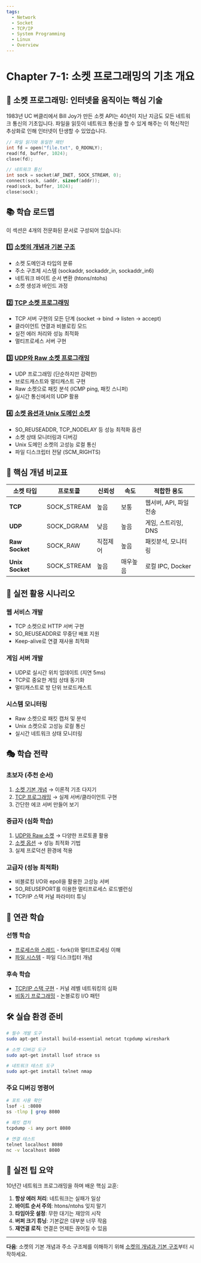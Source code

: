 ```yaml
---
tags:
  - Network
  - Socket
  - TCP/IP
  - System Programming
  - Linux
  - Overview
---
```


# Chapter 7-1: 소켓 프로그래밍의 기초 개요

## 🎯 소켓 프로그래밍: 인터넷을 움직이는 핵심 기술

1983년 UC 버클리에서 Bill Joy가 만든 소켓 API는 40년이 지난 지금도 모든 네트워크 통신의 기초입니다. 파일을 읽듯이 네트워크 통신을 할 수 있게 해주는 이 혁신적인 추상화로 인해 인터넷이 탄생할 수 있었습니다.

```c
// 파일 읽기와 동일한 패턴
int fd = open("file.txt", O_RDONLY);
read(fd, buffer, 1024);
close(fd);

// 네트워크 통신
int sock = socket(AF_INET, SOCK_STREAM, 0);
connect(sock, &addr, sizeof(addr));
read(sock, buffer, 1024);
close(sock);
```

## 📚 학습 로드맵

이 섹션은 4개의 전문화된 문서로 구성되어 있습니다:

### 1️⃣ [소켓의 개념과 기본 구조](01a-socket-fundamentals.md)

- 소켓 도메인과 타입의 분류
- 주소 구조체 시스템 (sockaddr, sockaddr_in, sockaddr_in6)
- 네트워크 바이트 순서 변환 (htons/ntohs)
- 소켓 생성과 바인드 과정

### 2️⃣ [TCP 소켓 프로그래밍](01b-tcp-programming.md)

- TCP 서버 구현의 모든 단계 (socket → bind → listen → accept)
- 클라이언트 연결과 비블로킹 모드
- 실전 에러 처리와 성능 최적화
- 멀티프로세스 서버 구현

### 3️⃣ [UDP와 Raw 소켓 프로그래밍](01c-udp-raw-sockets.md)

- UDP 프로그래밍 (단순하지만 강력한)
- 브로드캐스트와 멀티캐스트 구현
- Raw 소켓으로 패킷 분석 (ICMP ping, 패킷 스니퍼)
- 실시간 통신에서의 UDP 활용

### 4️⃣ [소켓 옵션과 Unix 도메인 소켓](01d-socket-options-unix.md)

- SO_REUSEADDR, TCP_NODELAY 등 성능 최적화 옵션
- 소켓 상태 모니터링과 디버깅
- Unix 도메인 소켓의 고성능 로컬 통신
- 파일 디스크립터 전달 (SCM_RIGHTS)

## 🎯 핵심 개념 비교표

| 소켓 타입 | 프로토콜 | 신뢰성 | 속도 | 적합한 용도 |
|-----------|----------|---------|------|-------------|
| **TCP** | SOCK_STREAM | 높음 | 보통 | 웹서버, API, 파일전송 |
| **UDP** | SOCK_DGRAM | 낮음 | 높음 | 게임, 스트리밍, DNS |
| **Raw Socket** | SOCK_RAW | 직접제어 | 높음 | 패킷분석, 모니터링 |
| **Unix Socket** | SOCK_STREAM | 높음 | 매우높음 | 로컬 IPC, Docker |

## 🚀 실전 활용 시나리오

### 웹 서비스 개발

- TCP 소켓으로 HTTP 서버 구현
- SO_REUSEADDR로 무중단 배포 지원
- Keep-alive로 연결 재사용 최적화

### 게임 서버 개발

- UDP로 실시간 위치 업데이트 (지연 5ms)
- TCP로 중요한 게임 상태 동기화
- 멀티캐스트로 방 단위 브로드캐스트

### 시스템 모니터링

- Raw 소켓으로 패킷 캡처 및 분석
- Unix 소켓으로 고성능 로컬 통신
- 실시간 네트워크 상태 모니터링

## 🎭 학습 전략

### 초보자 (추천 순서)

1. [소켓 기본 개념](01a-socket-fundamentals.md) → 이론적 기초 다지기
2. [TCP 프로그래밍](01b-tcp-programming.md) → 실제 서버/클라이언트 구현
3. 간단한 에코 서버 만들어 보기

### 중급자 (심화 학습)

1. [UDP와 Raw 소켓](01c-udp-raw-sockets.md) → 다양한 프로토콜 활용
2. [소켓 옵션](01d-socket-options-unix.md) → 성능 최적화 기법
3. 실제 프로덕션 환경에 적용

### 고급자 (성능 최적화)

- 비블로킹 I/O와 epoll을 활용한 고성능 서버
- SO_REUSEPORT를 이용한 멀티프로세스 로드밸런싱
- TCP/IP 스택 커널 파라미터 튜닝

## 🔗 연관 학습

### 선행 학습

- [프로세스와 스레드](../chapter-04-process-thread/01-process-creation.md) - fork()와 멀티프로세싱 이해
- [파일 시스템](../chapter-06-file-io/01-file-descriptor.md) - 파일 디스크립터 개념

### 후속 학습  

- [TCP/IP 스택 구현](02-tcp-ip-stack.md) - 커널 레벨 네트워킹의 심화
- [비동기 프로그래밍](../chapter-08-async-programming/01-promise-future.md) - 논블로킹 I/O 패턴

## 🛠️ 실습 환경 준비

```bash
# 필수 개발 도구
sudo apt-get install build-essential netcat tcpdump wireshark

# 소켓 디버깅 도구
sudo apt-get install lsof strace ss

# 네트워크 테스트 도구  
sudo apt-get install telnet nmap
```

### 주요 디버깅 명령어

```bash
# 포트 사용 확인
lsof -i :8080
ss -tlnp | grep 8080

# 패킷 캡처
tcpdump -i any port 8080

# 연결 테스트  
telnet localhost 8080
nc -v localhost 8080
```

## 💪 실전 팁 요약

10년간 네트워크 프로그래밍을 하며 배운 핵심 교훈:

1. **항상 에러 처리**: 네트워크는 실패가 일상
2. **바이트 순서 주의**: htons/ntohs 잊지 말기
3. **타임아웃 설정**: 무한 대기는 재앙의 시작
4. **버퍼 크기 튜닝**: 기본값은 대부분 너무 작음
5. **재연결 로직**: 연결은 언제든 끊어질 수 있음

---

**다음**: 소켓의 기본 개념과 주소 구조체를 이해하기 위해 [소켓의 개념과 기본 구조](01a-socket-fundamentals.md)부터 시작하세요.
